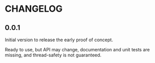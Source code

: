 # CHANGELOG

## 0.0.1

Initial version to release the early proof of concept.

Ready to use, but API may change, documentation and unit tests are missing, and thread-safety is not guaranteed.
